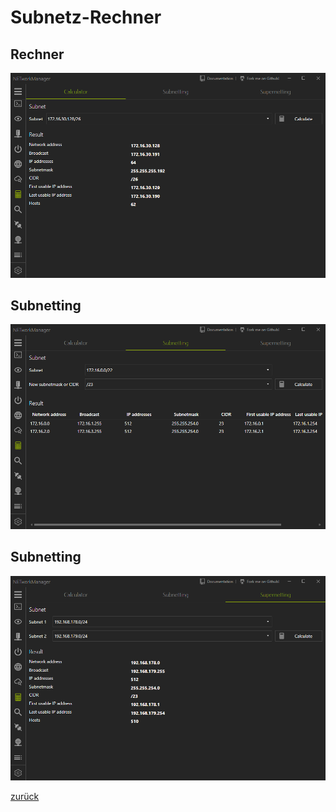 # Subnetz-Rechner

## Rechner

![SubnetCalculator_Calculator](../../_images/SubnetCalculator_Calculator.png)

## Subnetting

![SubnetCalculator_Subnetting](../../_images/SubnetCalculator_Subnetting.png)

## Subnetting

![SubnetCalculator_Supernetting](../../_images/SubnetCalculator_Supernetting.png)

[zurück](../README.md)